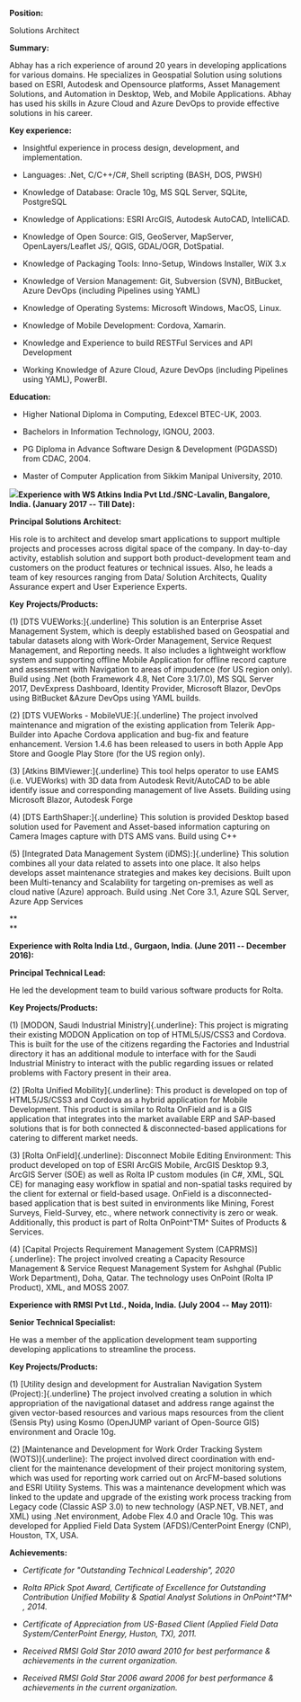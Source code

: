 **Position:**

Solutions Architect

**Summary:**

Abhay has a rich experience of around 20 years in developing
applications for various domains. He specializes in Geospatial Solution
using solutions based on ESRI, Autodesk and Opensource platforms, Asset
Management Solutions, and Automation in Desktop, Web, and Mobile
Applications. Abhay has used his skills in Azure Cloud and Azure DevOps
to provide effective solutions in his career.

**Key experience:**

-   Insightful experience in process design, development, and
    implementation.

-   Languages: .Net, C/C++/C#, Shell scripting (BASH, DOS, PWSH)

-   Knowledge of Database: Oracle 10g, MS SQL Server, SQLite, PostgreSQL

-   Knowledge of Applications: ESRI ArcGIS, Autodesk AutoCAD,
    IntelliCAD.

-   Knowledge of Open Source: GIS, GeoServer, MapServer,
    OpenLayers/Leaflet JS/, QGIS, GDAL/OGR, DotSpatial.

-   Knowledge of Packaging Tools: Inno-Setup, Windows Installer, WiX 3.x

-   Knowledge of Version Management: Git, Subversion (SVN), BitBucket,
    Azure DevOps (including Pipelines using YAML)

-   Knowledge of Operating Systems: Microsoft Windows, MacOS, Linux.

-   Knowledge of Mobile Development: Cordova, Xamarin.

-   Knowledge and Experience to build RESTFul Services and API
    Development

-   Working Knowledge of Azure Cloud, Azure DevOps (including Pipelines
    using YAML), PowerBI.

**Education:**

-   Higher National Diploma in Computing, Edexcel BTEC-UK, 2003.

-   Bachelors in Information Technology, IGNOU, 2003.

-   PG Diploma in Advance Software Design & Development (PGDASSD) from
    CDAC, 2004.

-   Master of Computer Application from Sikkim Manipal University, 2010.

![](media/image1.png)**Experience with WS Atkins India Pvt Ltd./SNC-Lavalin,
Bangalore, India. (January 2017 -- Till Date):**

**Principal Solutions Architect:**

His role is to architect and develop smart applications to support
multiple projects and processes across digital space of the company. In
day-to-day activity, establish solution and support both
product-development team and customers on the product features or
technical issues. Also, he leads a team of key resources ranging from
Data/ Solution Architects, Quality Assurance expert and User Experience
Experts.

**Key** **Projects/Products:**

(1) [DTS VUEWorks:]{.underline} This solution is an Enterprise Asset
    Management System, which is deeply established based on Geospatial
    and tabular datasets along with Work-Order Management, Service
    Request Management, and Reporting needs. It also includes a
    lightweight workflow system and supporting offline Mobile
    Application for offline record capture and assessment with
    Navigation to areas of impudence (for US region only). Build using
    .Net (both Framework 4.8, Net Core 3.1/7.0), MS SQL Server 2017,
    DevExpress Dashboard, Identity Provider, Microsoft Blazor, DevOps
    using BitBucket &Azure DevOps using YAML builds.

(2) [DTS VUEWorks - MobileVUE:]{.underline} The project involved
    maintenance and migration of the existing application from Telerik
    App-Builder into Apache Cordova application and bug-fix and feature
    enhancement. Version 1.4.6 has been released to users in both Apple
    App Store and Google Play Store (for the US region only).

(3) [Atkins BIMViewer:]{.underline} This tool helps operator to use EAMS
    (i.e. VUEWorks) with 3D data from Autodesk Revit/AutoCAD to be able
    identify issue and corresponding management of live Assets. Building
    using Microsoft Blazor, Autodesk Forge

(4) [DTS EarthShaper:]{.underline} This solution is provided Desktop
    based solution used for Pavement and Asset-based information
    capturing on Camera Images capture with DTS AMS vans. Build using
    C++

(5) [Integrated Data Management System (iDMS):]{.underline} This
    solution combines all your data related to assets into one place. It
    also helps develops asset maintenance strategies and makes key
    decisions. Built upon been Multi-tenancy and Scalability for
    targeting on-premises as well as cloud native (Azure) approach.
    Build using .Net Core 3.1, Azure SQL Server, Azure App Services

**\
**

**Experience with Rolta India Ltd., Gurgaon, India. (June 2011 --
December 2016):**

**Principal Technical Lead:**

He led the development team to build various software products for
Rolta.

**Key Projects/Products:**

(1) [MODON, Saudi Industrial Ministry]{.underline}: This project is
    migrating their existing MODON Application on top of HTML5/JS/CSS3
    and Cordova. This is built for the use of the citizens regarding the
    Factories and Industrial directory it has an additional module to
    interface with for the Saudi Industrial Ministry to interact with
    the public regarding issues or related problems with Factory present
    in their area.

(2) [Rolta Unified Mobility]{.underline}: This product is developed on
    top of HTML5/JS/CSS3 and Cordova as a hybrid application for Mobile
    Development. This product is similar to Rolta OnField and is a GIS
    application that integrates into the market available ERP and
    SAP-based solutions that is for both connected & disconnected-based
    applications for catering to different market needs.

(3) [Rolta OnField]{.underline}: Disconnect Mobile Editing Environment:
    This product developed on top of ESRI ArcGIS Mobile, ArcGIS Desktop
    9.3, ArcGIS Server (SOE) as well as Rolta IP custom modules (in C#,
    XML, SQL CE) for managing easy workflow in spatial and non-spatial
    tasks required by the client for external or field-based usage.
    OnField is a disconnected-based application that is best suited in
    environments like Mining, Forest Surveys, Field-Survey, etc., where
    network connectivity is zero or weak. Additionally, this product is
    part of Rolta OnPoint^TM^ Suites of Products & Services.

(4) [Capital Projects Requirement Management System
    (CAPRMS)]{.underline}: The project involved creating a Capacity
    Resource Management & Service Request Management System for Ashghal
    (Public Work Department), Doha, Qatar. The technology uses OnPoint
    (Rolta IP Product), XML, and MOSS 2007.

**Experience with RMSI Pvt Ltd., Noida, India. (July 2004 -- May
2011):**

**Senior Technical Specialist:**

He was a member of the application development team supporting
developing applications to streamline the process.

**Key Projects/Products:**

(1) [Utility design and development for Australian Navigation System
    (Project):]{.underline} The project involved creating a solution in
    which appropriation of the navigational dataset and address range
    against the given vector-based resources and various maps resources
    from the client (Sensis Pty) using Kosmo (OpenJUMP variant of
    Open-Source GIS) environment and Oracle 10g.

(2) [Maintenance and Development for Work Order Tracking System
    (WOTS)]{.underline}: The project involved direct coordination with
    end-client for the maintenance development of their project
    monitoring system, which was used for reporting work carried out on
    ArcFM-based solutions and ESRI Utility Systems. This was a
    maintenance development which was linked to the update and upgrade
    of the existing work process tracking from Legacy code (Classic ASP
    3.0) to new technology (ASP.NET, VB.NET, and XML) using .Net
    environment, Adobe Flex 4.0 and Oracle 10g. This was developed for
    Applied Field Data System (AFDS)/CenterPoint Energy (CNP), Houston,
    TX, USA.

**Achievements:**

-   *Certificate for "Outstanding Technical Leadership", 2020*

-   *Rolta RPick Spot Award, Certificate of Excellence for Outstanding
    Contribution Unified Mobility & Spatial Analyst Solutions in
    OnPoint^TM^ , 2014.*

-   *Certificate of Appreciation from US-Based Client (Applied Field
    Data System/CenterPoint Energy, Huston, TX), 2011.*

-   *Received RMSI Gold Star 2010 award 2010 for best performance &
    achievements in the current organization.*

-   *Received RMSI Gold Star 2006 award 2006 for best performance &
    achievements in the current organization.*